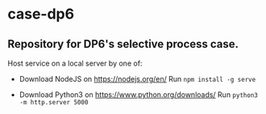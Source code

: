 # case-dp6
## Repository for DP6's selective process case.

Host service on a local server by one of:
- Download NodeJS on https://nodejs.org/en/
  Run `npm install -g serve`

- Download Python3 on https://www.python.org/downloads/
  Run `python3 -m http.server 5000`

